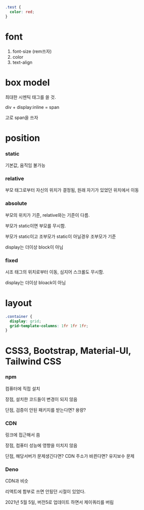 ```css
.test {
  color: red;
}
```

# font

1. font-size (rem쓰자)
2. color
3. text-align

# box model

최대한 시멘틱 태그를 쓸 것.

div + display:inline = span

고로 span을 쓰자

# position

### static

기본값, 움직임 불가능

### relative

부모 태그로부터 자신의 위치가 결정됨, 원래 자기가 있었던 위치에서 이동

### absolute

부모의 위치가 기준, relative와는 기준이 다름.

부모가 static이면 부모를 무시함.

부모가 static이고 조부모가 static이 아닐경우 조부모가 기준

display는 더이상 block이 아님

### fixed

시조 태그의 위치로부터 이동, 심지어 스크롤도 무시함.

display는 더이상 bloack이 아님

# layout

```css
.container {
  display: grid;
  grid-template-columns: 1fr 1fr 1fr;
}
```

# CSS3, Bootstrap, Material-UI, Tailwind CSS

### npm

컴퓨터에 직접 설치

장점, 설치한 코드들이 변경이 되지 않음

단점, 검증이 안된 패키지를 받는다면? 용량?

### CDN

링크에 접근해서 씀

장점, 컴퓨터 성능에 영향을 미치지 않음

단점, 해당서버가 문제생긴다면? CDN 주소가 바뀐다면? 유지보수 문제

### Deno

CDN과 비슷

리액트에 함부로 쓰면 안됬던 시절이 있었다.

2021년 5월 5일, 버전5로 업데이트 하면서 제이쿼리를 버림
